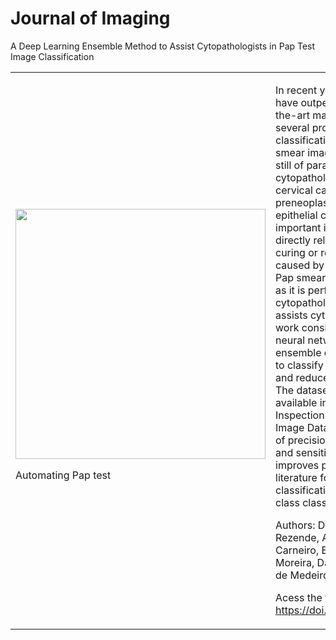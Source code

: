 # Journal of Imaging

A Deep Learning Ensemble Method to Assist Cytopathologists in Pap Test Image Classification

<table border="0">
 <tr>
    <td>
     <img src="https://database.cric.com.br/assets/img/logo/cric_horizontal_color.png" width="400">
     <p> Automating Pap test
    </td>
    <td>
     <p>
In recent years, deep learning methods have outperformed previous state-of-the-art machine learning techniques for several problems, including image classification. Classifying cells in Pap smear images is very challenging, and it is still of paramount importance for cytopathologists. The Pap test is a cervical cancer prevention test that tracks preneoplastic changes in cervical epithelial cells. Carrying out this exam is important in that early detection. It is directly related to a greater chance of curing or reducing the number of deaths caused by the disease. The analysis of Pap smears is exhaustive and repetitive, as it is performed manually by cytopathologists. Therefore, a tool that assists cytopathologists is needed. This work considers 10 deep convolutional neural networks and proposes an ensemble of the three best architectures to classify cervical cancer upon cell nuclei and reduce the professionals' workload. The dataset used in the experiments is available in the Center for Recognition and Inspection of Cells (CRIC) Searchable Image Database. Considering the metrics of precision, recall, F1-score, accuracy, and sensitivity, the proposed ensemble improves previous methods shown in the literature for two- and three-class classification. We also introduce the six-class classification outcome.

 Authors: Débora N. Diniz, Mariana T. Rezende, Andrea G. C. Bianchi, Claudia M. Carneiro, Eduardo J. S. Luz, Gladston J. P. Moreira, Daniela M. Ushizima, Fátima N. S. de Medeiros, and Marcone J. F. Souza.
      
 Acess the full text: https://doi.org/10.3390/jimaging7070111
 </tr>
</table>
